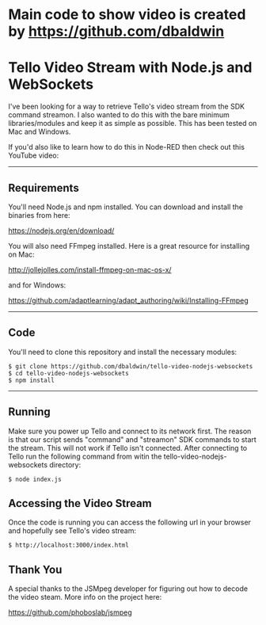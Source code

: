 # Main code to show video is created by https://github.com/dbaldwin

# Tello Video Stream with Node.js and WebSockets

I've been looking for a way to retrieve Tello's video stream from the SDK command streamon. I also wanted to do this with the bare minimum libraries/modules and keep it as simple as possible. This has been tested on Mac and Windows.

If you'd also like to learn how to do this in Node-RED then check out this YouTube video:



---
## Requirements

You'll need Node.js and npm installed. You can download and install the binaries from here:

https://nodejs.org/en/download/

You will also need FFmpeg installed. Here is a great resource for installing on Mac:

http://jollejolles.com/install-ffmpeg-on-mac-os-x/

and for Windows:

https://github.com/adaptlearning/adapt_authoring/wiki/Installing-FFmpeg

---

## Code

You'll need to clone this repository and install the necessary modules:

    $ git clone https://github.com/dbaldwin/tello-video-nodejs-websockets
    $ cd tello-video-nodejs-websockets
    $ npm install

---

## Running

Make sure you power up Tello and connect to its network first. The reason is that our script sends "command" and "streamon" SDK commands to start the stream. This will not work if Tello isn't connected. After connecting to Tello run the following command from witin the tello-video-nodejs-websockets directory:

    $ node index.js

## Accessing the Video Stream

Once the code is running you can access the following url in your browser and hopefully see Tello's video stream:

    $ http://localhost:3000/index.html

## Thank You

A special thanks to the JSMpeg developer for figuring out how to decode the video steam. More info on the project here:

https://github.com/phoboslab/jsmpeg
